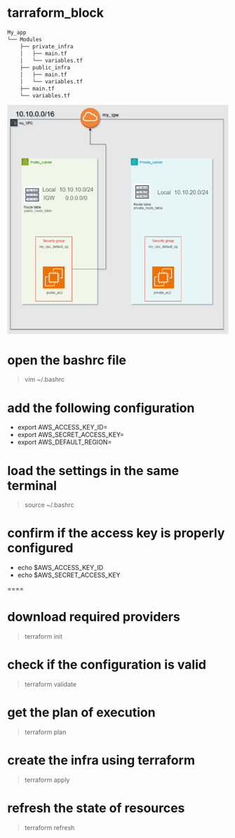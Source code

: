 # tarraform_block

```script
My_app
└── Modules
    ├── private_infra
    │   ├── main.tf
    │   └── variables.tf
    ├── public_infra
    │   ├── main.tf
    │   └── variables.tf
    ├── main.tf
    └── variables.tf

```

![Image](https://raw.githubusercontent.com/rishabdesai/tarraform_block/main/modules/img.png  "Terraform module diagram")


# open the bashrc file
> vim ~/.bashrc

# add the following configuration
- export AWS_ACCESS_KEY_ID=
- export AWS_SECRET_ACCESS_KEY=
- export AWS_DEFAULT_REGION=


# load the settings in the same terminal
> source ~/.bashrc

# confirm if the access key is properly configured
- echo $AWS_ACCESS_KEY_ID
- echo $AWS_SECRET_ACCESS_KEY

====


# download required providers
> terraform init

# check if the configuration is valid
> terraform validate

# get the plan of execution
> terraform plan

# create the infra using terraform
> terraform apply

# refresh the state of resources
> terraform refresh
